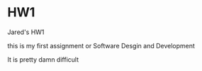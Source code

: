 # HW1
Jared's HW1

this is my first assignment or Software Desgin and Development


It is pretty damn difficult
